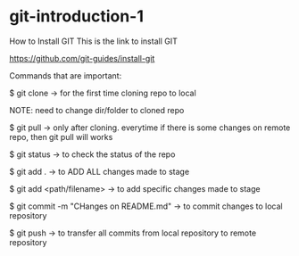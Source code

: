 # git-introduction-1
How to Install GIT
This is the link to install GIT

https://github.com/git-guides/install-git

Commands that are important:

$ git clone -> for the first time cloning repo to local

  NOTE: need to change dir/folder to cloned repo

$ git pull -> only after cloning. everytime if there is some changes on remote repo, then git pull will works

$ git status -> to check the status of the repo

$ git add . -> to ADD ALL changes made to stage

$ git add <path/filename> -> to add specific changes made to stage

$ git commit -m "CHanges on README.md" -> to commit changes to local repository

$ git push -> to transfer all commits from local repository to remote repository
